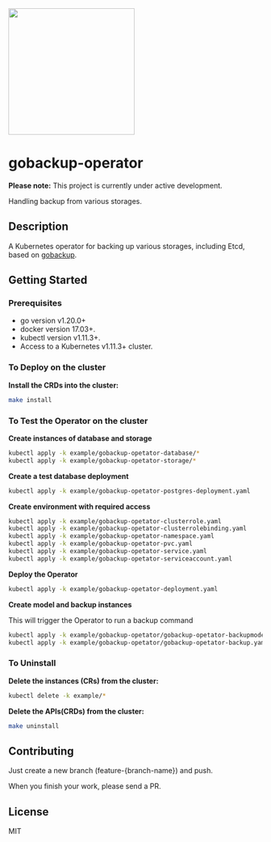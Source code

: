 <img src="https://github.com/user-attachments/assets/eb9f7270-9250-4d41-915b-c2debc873741" width="250" />

</p>

# gobackup-operator

**Please note:** This project is currently under active development.

Handling backup from various storages.

## Description
A Kubernetes operator for backing up various storages, including Etcd, based on [gobackup](https://github.com/gobackup/gobackup).

## Getting Started

### Prerequisites
- go version v1.20.0+
- docker version 17.03+.
- kubectl version v1.11.3+.
- Access to a Kubernetes v1.11.3+ cluster.

### To Deploy on the cluster

**Install the CRDs into the cluster:**

```sh
make install
```

### To Test the Operator on the cluster

**Create instances of database and storage**

```sh
kubectl apply -k example/gobackup-opetator-database/*
kubectl apply -k example/gobackup-opetator-storage/*
```

**Create a test database deployment**

```sh
kubectl apply -k example/gobackup-opetator-postgres-deployment.yaml
```

**Create environment with required access**

```sh
kubectl apply -k example/gobackup-opetator-clusterrole.yaml
kubectl apply -k example/gobackup-opetator-clusterrolebinding.yaml
kubectl apply -k example/gobackup-opetator-namespace.yaml
kubectl apply -k example/gobackup-opetator-pvc.yaml
kubectl apply -k example/gobackup-opetator-service.yaml
kubectl apply -k example/gobackup-opetator-serviceaccount.yaml
```

**Deploy the Operator**

```sh
kubectl apply -k example/gobackup-opetator-deployment.yaml
```

**Create model and backup instances**

This will trigger the Operator to run a backup command

```sh
kubectl apply -k example/gobackup-opetator/gobackup-opetator-backupmodel.yaml
kubectl apply -k example/gobackup-opetator/gobackup-opetator-backup.yaml
```

### To Uninstall
**Delete the instances (CRs) from the cluster:**

```sh
kubectl delete -k example/*
```

**Delete the APIs(CRDs) from the cluster:**

```sh
make uninstall
```

## Contributing

Just create a new branch (feature-{branch-name}) and push.

When you finish your work, please send a PR.

## License

MIT
